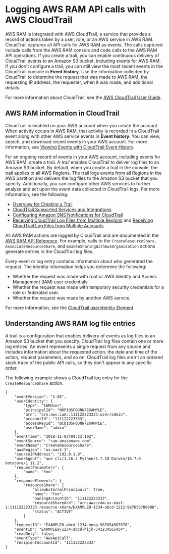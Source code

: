 # Logging AWS RAM API calls with AWS CloudTrail<a name="logging-using-cloudtrail"></a>

AWS RAM is integrated with AWS CloudTrail, a service that provides a record of actions taken by a user, role, or an AWS service in AWS RAM\. CloudTrail captures all API calls for AWS RAM as events\. The calls captured include calls from the AWS RAM console and code calls to the AWS RAM API operations\. If you create a trail, you can enable continuous delivery of CloudTrail events to an Amazon S3 bucket, including events for AWS RAM\. If you don't configure a trail, you can still view the most recent events in the CloudTrail console in **Event history**\. Use the information collected by CloudTrail to determine the request that was made to AWS RAM, the requesting IP address, the requester, when it was made, and additional details\.

For more information about CloudTrail, see the [AWS CloudTrail User Guide](https://docs.aws.amazon.com/awscloudtrail/latest/userguide/)\.

## AWS RAM information in CloudTrail<a name="ram-info-in-cloudtrail"></a>

CloudTrail is enabled on your AWS account when you create the account\. When activity occurs in AWS RAM, that activity is recorded in a CloudTrail event along with other AWS service events in **Event history**\. You can view, search, and download recent events in your AWS account\. For more information, see [Viewing Events with CloudTrail Event History](https://docs.aws.amazon.com/awscloudtrail/latest/userguide/view-cloudtrail-events.html)\.

For an ongoing record of events in your AWS account, including events for AWS RAM, create a trail\. A *trail* enables CloudTrail to deliver log files to an Amazon S3 bucket\. By default, when you create a trail in the console, the trail applies to all AWS Regions\. The trail logs events from all Regions in the AWS partition and delivers the log files to the Amazon S3 bucket that you specify\. Additionally, you can configure other AWS services to further analyze and act upon the event data collected in CloudTrail logs\. For more information, see the following:
+ [Overview for Creating a Trail](https://docs.aws.amazon.com/awscloudtrail/latest/userguide/cloudtrail-create-and-update-a-trail.html)
+ [CloudTrail Supported Services and Integrations](https://docs.aws.amazon.com/awscloudtrail/latest/userguide/cloudtrail-aws-service-specific-topics.html#cloudtrail-aws-service-specific-topics-integrations)
+ [Configuring Amazon SNS Notifications for CloudTrail](https://docs.aws.amazon.com/awscloudtrail/latest/userguide/getting_notifications_top_level.html)
+ [Receiving CloudTrail Log Files from Multiple Regions](https://docs.aws.amazon.com/awscloudtrail/latest/userguide/receive-cloudtrail-log-files-from-multiple-regions.html) and [Receiving CloudTrail Log Files from Multiple Accounts](https://docs.aws.amazon.com/awscloudtrail/latest/userguide/cloudtrail-receive-logs-from-multiple-accounts.html)

All AWS RAM actions are logged by CloudTrail and are documented in the [AWS RAM API Reference](https://docs.aws.amazon.com/ram/latest/APIReference/)\. For example, calls to the `CreateResourceShare`, `AssociateResourceShare`, and `EnableSharingWithAwsOrganization` actions generate entries in the CloudTrail log files\.

Every event or log entry contains information about who generated the request\. The identity information helps you determine the following:
+ Whether the request was made with root or AWS Identity and Access Management \(IAM\) user credentials\.
+ Whether the request was made with temporary security credentials for a role or federated user\.
+ Whether the request was made by another AWS service\.

For more information, see the [CloudTrail userIdentity Element](https://docs.aws.amazon.com/awscloudtrail/latest/userguide/cloudtrail-event-reference-user-identity.html)\.

## Understanding AWS RAM log file entries<a name="understanding-ram-entries"></a>

A trail is a configuration that enables delivery of events as log files to an Amazon S3 bucket that you specify\. CloudTrail log files contain one or more log entries\. An event represents a single request from any source and includes information about the requested action, the date and time of the action, request parameters, and so on\. CloudTrail log files aren't an ordered stack trace of the public API calls, so they don't appear in any specific order\.

The following example shows a CloudTrail log entry for the `CreateResourceShare` action\.

```
{
    "eventVersion": "1.05",
    "userIdentity": {
        "type": "IAMUser",
        "principalId": "NOPIOSFODNN7EXAMPLE",
        "arn": "arn:aws:iam::111122223333:user/admin",
        "accountId": "111122223333",
        "accessKeyId": "BCDIOSFODNN7EXAMPLE",
        "userName": "admin"
    },
    "eventTime": "2018-11-03T04:23:19Z",
    "eventSource": "ram.amazonaws.com",
    "eventName": "CreateResourceShare",
    "awsRegion": "us-east-1",
    "sourceIPAddress": "192.0.1.0",
    "userAgent": "aws-cli/1.16.2 Python/2.7.10 Darwin/16.7.0 botocore/1.11.2",
    "requestParameters": {
        "name": "foo"
    },
    "responseElements": {
        "resourceShare": {
            "allowExternalPrincipals": true,
            "name": "foo",
            "owningAccountId": "111122223333",
            "resourceShareArn": "arn:aws:ram:us-east-1:111122223333:resource-share/EXAMPLE0-1234-abcd-1212-987656789098",
            "status": "ACTIVE"
        }
    },
    "requestID": "EXAMPLE0-abcd-1234-mnop-987654567876",
    "eventID": "EXAMPLE0-1234-abcd-hijk-543234565434",
    "readOnly": false,
    "eventType": "AwsApiCall",
    "recipientAccountId": "111122223333"
}
```
